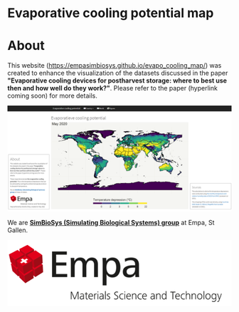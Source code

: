 # Evaporative cooling potential map

# About
This website (https://empasimbiosys.github.io/evapo_cooling_map/) was created to enhance the visualization of the datasets discussed in the paper <b>"Evaporative cooling devices for postharvest storage: where to best use then and how well do they work?"</b>. Please refer to the paper (hyperlink coming soon) for more details.

 <a href="https://empasimbiosys.github.io/evapo_cooling_map/" target="_blank"><img src="img/screenshot_2022_05_11.png" alt="website screenshot"></a>
  
 <p>We are <a href="https://www.empa.ch/web/simbiosys/overview" target="_blank"><b>SimBioSys (Simulating Biological Systems) group</b></a> at Empa, St Gallen.</p>
 <a href="https://www.empa.ch/" target="_blank"><img src="img/company_logo.png" alt="Empa logo"></a>
